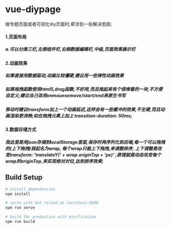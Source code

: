 # vue-diypage

做专题页面或者可视化diy页面时,牵涉到一些解决思路;

#### 1.页面布局
##### a.可以分类三栏,左侧组件栏,右侧数据编辑栏,中级,页面效果展示栏
#### 2.动画效果
##### 如果直接用数据驱动,动画比较僵硬,建议用一些弹性动画效果
##### 如果拖拽函数使用html5,drag函数,不好用,而且拖起来有个很难看的一块,不方便自定义;建议自己改用onmouesemove/start/end来原生书写
##### 移动时建议transform加上一个动画延迟,这样会有一些缓冲的效果,不生硬,而且动画渲染更流畅;如在拖拽元素上加上 transition-duration: 50ms;
#### 3.数据存储方式
##### 我这里是用json存储到localStorage里面,保存时再序列化到后端,每一个可以拖拽的(上下拖拽)我起名为wrap, 每个wrap只能上下拖拽,来调整排序; 上下调整是改变transform: 'translateY(' + wrap.originTop + 'px)' ;原理就是动态改变每个wrap的originTop,来实现绝对对位,达到排序效果;
## Build Setup

``` bash
# install dependencies
npm install

# serve with hot reload at localhost:8080
npm run serve

# build for production with minification
npm run build
```

